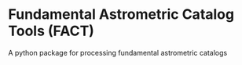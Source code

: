 # Fundamental Astrometric Catalog Tools (FACT)

A python package for processing fundamental astrometric catalogs
